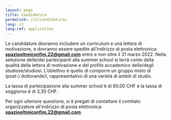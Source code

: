 ```yaml
---
layout: page
title: Candidatura
permalink: /it/candidatura/
lang: it
lang-ref: application
---
```


Le candidature dovranno includere un curriculum e una lettera di motivazione, e dovranno essere spedite all’indirizzo di posta elettronica: **spaziooltreiconfini.22@gmail.com** entro e non oltre il 31 marzo 2022. Nella selezione delle/dei partecipanti alla summer school si terrà conto della qualità della lettera di motivazione e del profilo accademico delle/degli studiose/studiosi. L’obiettivo è quello di comporre un gruppo misto di (post-) dottorande/i, rappresentativo di una varietà di ambiti di studio. 

La tassa di partecipazione alla summer school è di 60.00 CHF e la tassa di soggiorno è di 3,30 CHF.

Per ogni ulteriore questione, si è pregati di contattare il comitato organizzatore  all’indirizzo di posta elettronica: **spaziooltreiconfini.22@gmail.com**.
